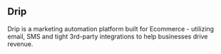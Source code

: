 ## Drip

Drip is a marketing automation platform built for Ecommerce - utilizing email, SMS and tight 3rd-party integrations to help businesses drive revenue.